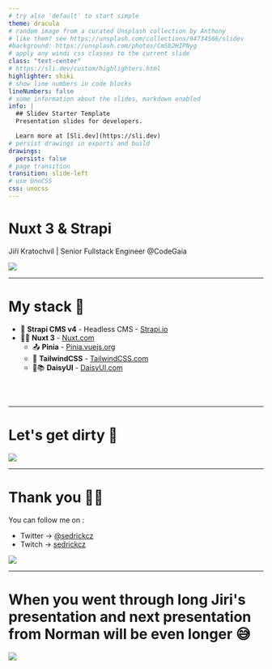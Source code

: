 ```yaml
---
# try also 'default' to start simple
theme: dracula
# random image from a curated Unsplash collection by Anthony
# like them? see https://unsplash.com/collections/94734566/slidev
#background: https://unsplash.com/photos/CmSb2HIPNyg
# apply any windi css classes to the current slide
class: "text-center"
# https://sli.dev/custom/highlighters.html
highlighter: shiki
# show line numbers in code blocks
lineNumbers: false
# some information about the slides, markdown enabled
info: |
  ## Slidev Starter Template
  Presentation slides for developers.

  Learn more at [Sli.dev](https://sli.dev)
# persist drawings in exports and build
drawings:
  persist: false
# page transition
transition: slide-left
# use UnoCSS
css: unocss
---
```


# Nuxt 3 & Strapi

Jiří Kratochvíl | Senior Fullstack Engineer @CodeGaia

<div class="pt-12 flex justify-center">
  <img src="/logo.png" class="w-48" />
</div>

<!--
The last comment block of each slide will be treated as slide notes. It will be visible and editable in Presenter Mode along with the slide. [Read more in the docs](https://sli.dev/guide/syntax.html#notes)
-->

---

# My stack 🧰

- 📝 **Strapi CMS v4** - Headless CMS - [Strapi.io](https://strapi.io)
- 🧑‍💻 **Nuxt 3** - [Nuxt.com](https://nuxt.com)
  - 📤 **Pinia** - [Pinia.vuejs.org](https://pinia.vuejs.org/ssr/nuxt.html)
  - 🎨 **TailwindCSS** - [TailwindCSS.com](https://tailwindcss.com)
  - 🎨📚 **DaisyUI** - [DaisyUI.com](https://daisyui.com)

<br>
<br>

---

# Let's get dirty 💩

<img src="https://media.giphy.com/media/36qSAPCbcgkIA7JQKd/giphy.gif" class="w-full" />

---

# Thank you 🙏🏻

You can follow me on :

- Twitter -> [@sedrickcz](https://twitter.com/sedrickcz)
- Twitch -> [sedrickcz](https://twitch.tv/sedrickcz)

<img src="https://media.giphy.com/media/mGK1g88HZRa2FlKGbz/giphy.gif" class="w-3/4" />

---

# When you went through long Jiri's presentation and next presentation from Norman will be even longer 😅

<div class="flex justify-center">
  <img src="/tlou.png" class="w-64" />
</div>
